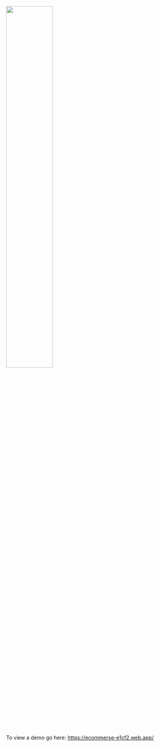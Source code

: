 <img src="https://user-images.githubusercontent.com/81835507/162551583-84784e81-e656-4475-aa2a-e231959b766f.png" width=50% height=50%>

To view a demo go here: https://ecommerse-e1cf2.web.app/
